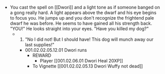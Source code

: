 - You cast the spell on [[Dwori]] and a light tone as if someone banged on a gong really hard. A light appears above the dwarf and his eye begins to focus you. He jumps up and you don't recognize the frightend pale dwarf he was before. He seems to have gained all his strength back. "YOU!" He looks straight into your eyes. "Have you killed my dog?"
	- 1. "No I did not! But I should have! This dog will munch away our last supplies!"
		- 001.02.02.05.12.01 Dwori runs
			- REWARD
				- Player [[001.02.06.01 Dwori Heal 20XP]]
			- To Vignette [[001.02.02.05.13 Dwori Wuffy not dead]]